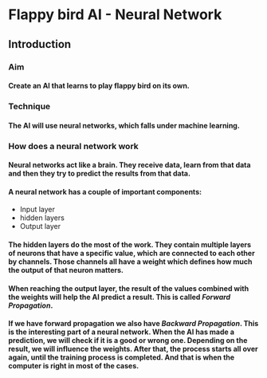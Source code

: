 # Flappy bird AI - Neural Network

## Introduction
### Aim
#### Create an AI that learns to play flappy bird on its own.
### Technique
#### The AI will use neural networks, which falls under machine learning.
### How does a neural network work
#### Neural networks act like a brain. They receive data, learn from that data and then they try to predict the results from that data.
#### A neural network has a couple of important components:
- Input layer
- hidden layers
- Output layer
#### The hidden layers do the most of the work. They contain multiple layers of neurons that have a specific value, which are connected to each other by channels. Those channels all have a weight which defines how much the output of that neuron matters.
#### When reaching the output layer, the result of the values combined with the weights will help the AI predict a result. This is called ***Forward Propagation***.
#### If we have forward propagation we also have ***Backward Propagation***. This is the interesting part of a neural network. When the AI has made a prediction, we will check if it is a good or wrong one. Depending on the result, we will influence the weights. After that, the process starts all over again, until the training process is completed. And that is when the computer is right in most of the cases.
